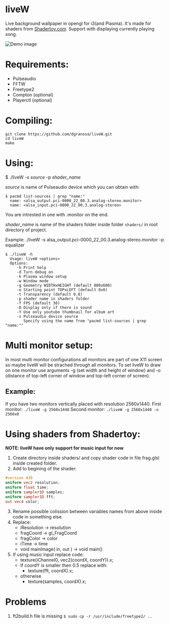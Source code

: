 # liveW
Live background wallpaper in opengl for i3(and Plasma). It's made for shaders from [Shadertoy.com](shadertoy.com).
Support with displaying currently playing song.

![Demo image](https://user-images.githubusercontent.com/10576958/49334904-72f67000-f5e1-11e8-953b-391d96ee373a.jpg)

# Requirements:
 - Pulseaudio
 - FFTW
 - Freetype2
 - Compton (optional)
 - Playerctl (optional)
 
# Compiling:
```
git clone https://github.com/dgranosa/liveW.git
cd liveW
make
```

# Using:
$ ./liveW -s _source_ -p _shader_name_

_source_ is name of Pulseaudio device which you can obtain with:
```
$ pacmd list-sources | grep "name:"
  name: <alsa_output.pci-0000_22_00.3.analog-stereo.monitor>
  name: <alsa_input.pci-0000_22_00.3.analog-stereo>
```
You are intrested in one with .monitor on the end.

_shader_name_ is name of the shaders folder inside folder `shaders/` in root directory of project.

Example: ./liveW -s alsa_output.pci-0000_22_00.3.analog-stereo.monitor -p equalizer
```
$ ./liveW -h
  Usage: liveW <options>                                                      
  Options:                                                                    
     -h Print help
     -d Turn debug on
     -k Plasma window setup
     -w Window mode
     -g Geometry WIDTHxHEIGHT (default 800x600) 
     -o Starting point TOPxLEFT (default 0x0)
     -t Transparency (default 0.8)
     -p shader name in shaders folder 
     -f FPS (default 30)       
     -D Display only if there is sound
     -Y Use only youtube thumbnail for album art
     -s Pulseaudio device source
        Specify using the name from "pacmd list-sources | grep "name:""
```

# Multi monitor setup:
In most multi monitor configurations all monitors are part of one X11 screen so maybe liveW will be strached through all monitors.
To set liveW to draw on one monitor use arguments -g (set width and height of window) and -o (distance of top-left corner of window and top-left corner of screen).
## Example:
If you have two monitors vertically placed with resolution 2560x1440.
First monitor: ```./liveW -g 2560x1440```
Second monitor: ```./liveW -g 2560x1440 -o 2560x0```

# Using shaders from Shadertoy:
**NOTE: liveW have only support for music input for now**
  1. Create directory inside shaders/ and copy shader code in file frag.glsl inside created folder.
  2. Add to begining of the shader:
   ```glsl
   #version 430
   uniform vec2 resolution;
   uniform float time;
   uniform sampler1D samples;
   uniform sampler1D fft;
   out vec4 color;
   ```
  3. Rename possible colission between variables names from above inside code in something else.
  4. Replace:
     - iResolution -> resolution
     - fragCoord -> gl_FragCoord
     - fragColor -> color
     - iTime -> time
     - void mainImage( in, out ) -> void main()
  5. If using music input replace code:
     - texture(iChannel0, vec2(coordX, coordY)).x;
     - If coordY is smaller then 0.5 replace with:
       - texture(fft, coordX).x;
     - otherwise
       - texture(samples, coordX).x;

# Problems
1. ft2build.h file is missing
  ```$ sudo cp -r /usr/include/freetype2/ ..```
